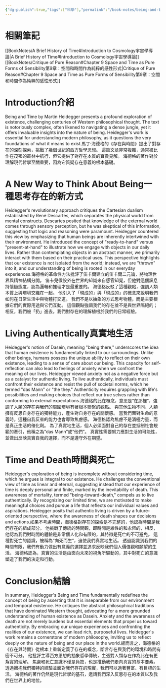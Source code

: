 ```yaml
---
{"dg-publish":true,"tags":["科學"],"permalink":"/book-notes/being-and-time/","dgPassFrontmatter":true,"created":"2024-11-24T10:41:52.645+08:00","updated":"2024-11-28T12:31:53.354+08:00"}
---
```


# 相關筆記
[[BookNotes/A Brief History of Time#Introduction to Cosmology宇宙學導論\|A Brief History of Time#Introduction to Cosmology宇宙學導論]]
[[BookNotes/Critique of Pure Reason#Chapter 9 Space and Time as Pure Forms of Sensibility第9章：空間和時間作為純粹的感性形式\|Critique of Pure Reason#Chapter 9 Space and Time as Pure Forms of Sensibility第9章：空間和時間作為純粹的感性形式]]
# Introduction介紹

Being and Time by Martin Heidegger presents a profound exploration of existence, challenging centuries of Western philosophical thought. The text is notoriously complex, often likened to navigating a dense jungle, yet it offers invaluable insights into the nature of being. Heidegger's work is essential for understanding modern philosophy, as it questions the very foundations of what it means to exist.馬丁‧海德格的《存在與時間》提出了對存在的深刻探索，挑戰了幾個世紀的西方哲學思想。 這篇文章非常複雜，通常被比作在茂密的叢林中航行，但它提供了對存在本質的寶貴見解。 海德格的著作對於理解現代哲學至關重要，因為它質疑存在意義的根本基礎。

# A New Way to Think About Being一種思考存在的新方式

Heidegger's revolutionary approach critiques the Cartesian dualism established by René Descartes, which separates the physical world from mental constructs. Descartes posited that knowledge of the external world comes through sensory perception, but he was skeptical of this information, suggesting that logic and reasoning were paramount. Heidegger countered this view by emphasizing that human beings are inherently intertwined with their environment. He introduced the concept of "ready-to-hand" versus "present-at-hand" to illustrate how we engage with objects in our daily lives. Rather than contemplating objects in an abstract manner, we primarily interact with them based on their practical uses. This perspective highlights that our existence is not isolated from the world; instead, we are "thrown" into it, and our understanding of being is rooted in our everyday experiences.海德格的革命性方法批評了笛卡爾建立的笛卡爾二元論，將物理世界與精神結構分開。 笛卡兒假設外在世界的知識來自感官知覺，但他對這個訊息持懷疑態度，認為邏輯和推理才是最重要的。 海德格反駁了這種觀點，強調人類本質上與環境交織在一起。 他引入了「現成的」與「現成的」的概念來說明我們如何在日常生活中與物體打交道。 我們不是以抽象的方式思考物體，而是主要根據它們的實際用途與它們互動。 這個觀點強調我們的存在並不是與世界隔絕的； 相反，我們被「扔」進去，我們對存在的理解植根於我們的日常經驗。

# Living Authentically真實地生活

Heidegger's notion of Dasein, meaning "being there," underscores the idea that human existence is fundamentally linked to our surroundings. Unlike other beings, humans possess the unique ability to reflect on their own existence, leading to a sense of care about our being. This capacity for self-reflection can also lead to feelings of anxiety when we confront the meaning of our lives. Heidegger viewed anxiety not as a negative force but as a catalyst for authentic living. To live authentically, individuals must confront their existence and resist the pull of societal norms, which he termed "das Mann" or "the they." Authenticity requires grappling with life's possibilities and making choices that reflect our true selves rather than conforming to external expectations.海德格的此在概念，意思是“在那裡”，強調了人類的存在與我們的周圍環境有著根本聯繫的觀點。 與其他生物不同，人類擁有反思自身存在的獨特能力，產生對自身存在的關懷感。 當我們面對生命的意義時，這種自我反省的能力也會導致焦慮感。 海德格認為焦慮不是消極力量，而是真正生活的催化劑。 為了真實地生活，個人必須面對自己的存在並抵制社會規範的牽引，他稱之為“das Mann”或“他們”。 真實性需要努力應對生活的可能性，並做出反映真實自我的選擇，而不是遵守外在期望。

# Time and Death時間與死亡

Heidegger's exploration of being is incomplete without considering time, which he argues is integral to our existence. He challenges the conventional view of time as linear and eternal, suggesting instead that our experience of time is deeply personal and finite, marked by the inevitability of death. This awareness of mortality, termed "being-toward-death," compels us to live authentically. By recognizing our limited time, we are motivated to make meaningful choices and pursue a life that reflects our individual values and aspirations. Heidegger posits that authentic living is driven by a future-oriented perspective, where the awareness of death shapes our decisions and actions.如果不考慮時間，海德格對存在的探索是不完整的，他認為時間是我們存在的組成部分。 他挑戰了傳統的時間觀，即時間是線性的和永恆的，相反，他認為我們對時間的體驗是非常個人化和有限的，其特徵是死亡的不可避免。 這種對死亡的認識，被稱為“向死而生”，迫使我們真實地生活。 透過認識到我們的時間有限，我們有動力做出有意義的選擇並追求反映我們個人價值觀和願望的生活。 海德格認為，真實的生活是由面向未來的視角所驅動的，其中對死亡的意識塑造了我們的決定和行動。

# Conclusion結論

In summary, Heidegger's Being and Time fundamentally redefines the concept of being by asserting that it is inseparable from our environment and temporal existence. He critiques the abstract philosophical traditions that have dominated Western thought, advocating for a more grounded understanding of human existence as Dasein. Anxiety and the awareness of death are not merely burdens but essential elements that propel us toward authenticity. By embracing our unique experiences and confronting the realities of our existence, we can lead rich, purposeful lives. Heidegger's work remains a cornerstone of modern philosophy, inviting us to reflect deeply on the nature of being and our place in the world.總而言之，海德格的《存在與時間》從根本上重新定義了存在的概念，斷言存在與我們的環境和時間有密不可分。 他批評主導西方思想的抽象哲學傳統，主張對人類存在作為此在有更紮實的理解。 焦慮和死亡意識不僅是負擔，也是推動我們走向真實的基本要素。 透過擁抱我們獨特的經驗並面對我們存在的現實，我們可以過著豐富、有目標的生活。 海德格的著作仍然是現代哲學的基石，邀請我們深入反思存在的本質以及我們在世界上的地位。